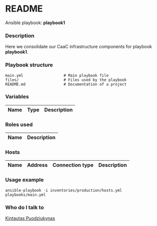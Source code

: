 # README #

Ansible playbook:  **playbook1** 

### Description ###

Here we consolidate our CaaC infrastructure components for playbook **playbook1**.

### Playbook structure ###

```
main.yml                  # Main playbook file
files/                    # Files used by the playbook
README.md                 # Documentation of a project
```

### Variables ###

| Name | Type | Description  |
|---|---|---|

### Roles used ###

| Name | Description  |
|---|---|

### Hosts ###

| Name | Address | Connection type | Description  |
|---|---|---|---|


### Usage example ###

```ansible-playbook -i inventories/production/hosts.yml playbooks/main.yml```

### Who do I talk to ###

[Kintautas Puodziukynas](mailto:kintautas.puodziukynas@zenitech.co.uk)